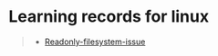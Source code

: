 # Learning records for linux

> - [Readonly-filesystem-issue](https://nbviewer.jupyter.org/github/openxzx/learn-records/blob/master/linux/readonly-filesystem-issue.ipynb)
